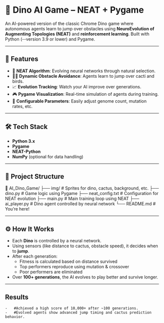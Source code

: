 # 🦖 Dino AI Game – NEAT + Pygame

An AI-powered version of the classic Chrome Dino game where autonomous agents learn to jump over obstacles using **NeuroEvolution of Augmenting Topologies (NEAT)** and **reinforcement learning**. Built with Python (--version 3.9 or lower) and Pygame.

---

## 🚀 Features

- 🧠 **NEAT Algorithm**: Evolving neural networks through natural selection.
- 🏃‍♂️ **Dynamic Obstacle Avoidance**: Agents learn to jump over cacti and birds.
- 📈 **Evolution Tracking**: Watch your AI improve over generations.
- 🎮 **Pygame Visualization**: Real-time simulation of agents during training.
- 💾 **Configurable Parameters**: Easily adjust genome count, mutation rates, etc.

---

## 🛠 Tech Stack

- **Python 3.x**
- **Pygame**
- **NEAT-Python**
- **NumPy** (optional for data handling)

---

## 📂 Project Structure
📁 AI_Dino_Game/
├── img/              # Sprites for dino, cactus, background, etc.
├── dino.py              # Game logic using Pygame
├── neat_config.txt      # Configuration for NEAT evolution
├── main.py              # Main training loop using NEAT
├── ai_player.py         # Dino agent controlled by neural network
└── README.md            # You’re here!

---

## ⚙️ How It Works

- Each **Dino** is controlled by a neural network.
- Using sensors (like distance to cactus, obstacle speed), it decides when to **jump**.
- After each generation:
  - Fitness is calculated based on distance survived
  - Top performers reproduce using mutation & crossover
  - Poor performers are eliminated
- Over **100+ generations**, the AI evolves to play better and survive longer.

---


## Results
	-	#Achieved a high score of 10,000+ after ~100 generations.
	-	#Evolved agents show advanced jump timing and cactus prediction behavior.

